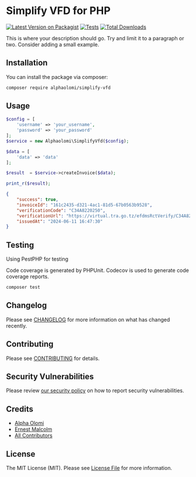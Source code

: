 # Simplify VFD for PHP

[![Latest Version on Packagist](https://img.shields.io/packagist/v/alphaolomi/simplify-vfd.svg?style=flat-square)](https://packagist.org/packages/alphaolomi/simplify-vfd)
[![Tests](https://img.shields.io/github/actions/workflow/status/alphaolomi/php-simplify-vfd/run-tests.yml?branch=main&label=tests&style=flat-square)](https://github.com/alphaolomi/php-simplify-vfd/actions/workflows/run-tests.yml)
[![Total Downloads](https://img.shields.io/packagist/dt/alphaolomi/simplify-vfd.svg?style=flat-square)](https://packagist.org/packages/alphaolomi/simplify-vfd)

This is where your description should go. Try and limit it to a paragraph or two. Consider adding a small example.

## Installation

You can install the package via composer:

```bash
composer require alphaolomi/simplify-vfd
```

## Usage

```php
$config = [
    'username' => 'your_username',
    'password' => 'your_password'
];
$service = new Alphaolomi\SimplifyVfd($config);

$data = [
    'data' => 'data'
];

$result  = $service->createInvoice($data);

print_r($result);
```

```json
{
    "success": true,
    "invoiceId": "161c2435-d321-4ac1-81d5-67b0563b9528",
    "verificationCode": "C34A8220250",
    "verificationUrl": "https://virtual.tra.go.tz/efdmsRctVerify/C34A8220250_164730",
    "issuedAt": "2024-06-11 16:47:30"
}
```

## Testing

Using PestPHP for testing

Code coverage is generated by PHPUnit. Codecov is used to generate code coverage reports.

```bash
composer test
```

## Changelog

Please see [CHANGELOG](CHANGELOG.md) for more information on what has changed recently.

## Contributing

Please see [CONTRIBUTING](https://github.com/spatie/.github/blob/main/CONTRIBUTING.md) for details.

## Security Vulnerabilities

Please review [our security policy](../../security/policy) on how to report security vulnerabilities.

## Credits

- [Alpha Olomi](https://github.com/alphaolomi)
- [Ernest Malcolm](httds://github.com/ernest)
- [All Contributors](../../contributors)

## License

The MIT License (MIT). Please see [License File](LICENSE.md) for more information.
